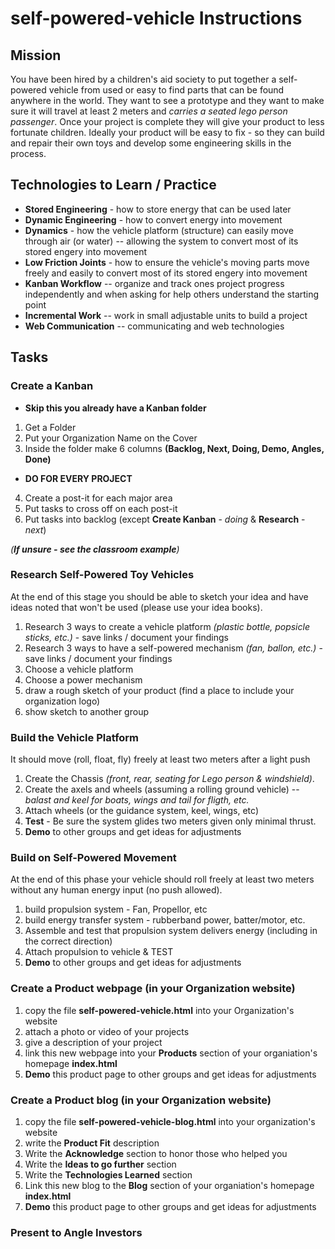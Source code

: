 # self-powered-vehicle Instructions

## Mission
You have been hired by a children's aid society to put together a self-powered vehicle from used or easy to find parts that can be found anywhere in the world. They want to see a prototype and they want to make sure it will travel at least 2 meters and *carries a seated lego person passenger*. Once your project is complete they will give your product to less fortunate children.  Ideally your product will be easy to fix - so they can build and repair their own toys and develop some engineering skills in the process.

## Technologies to Learn / Practice
* **Stored Engineering** - how to store energy that can be used later
* **Dynamic Engineering** - how to convert energy into movement
* **Dynamics** - how the vehicle platform (structure) can easily move through air (or water) -- allowing the system to convert most of its stored engery into movement
* **Low Friction Joints** - how to ensure the vehicle's moving parts move freely and easily to convert most of its stored engery into movement
* **Kanban Workflow** -- organize and track ones project progress independently and when asking for help others understand the starting point
* **Incremental Work** -- work in small adjustable units to build a project
* **Web Communication** -- communicating and web technologies

## Tasks

### Create a Kanban
* **Skip this you already have a Kanban folder**
 1. Get a Folder
 2. Put your Organization Name on the Cover
 3. Inside the folder make 6 columns **(Backlog, Next, Doing, Demo, Angles, Done)**
  
* **DO FOR EVERY PROJECT**
 4. Create a post-it for each major area
 5. Put tasks to cross off on each post-it
 6. Put tasks into backlog (except **Create Kanban** - *doing* & **Research** - *next*)

*(**If unsure - see the classroom example**)*

### Research Self-Powered Toy Vehicles
At the end of this stage you should be able to sketch your idea and have ideas noted that won't be used (please use your idea books).

1. Research 3 ways to create a vehicle platform *(plastic bottle, popsicle sticks, etc.)* - save links / document your findings
2. Research 3 ways to have a self-powered mechanism *(fan, ballon, etc.)* - save links / document your findings
3. Choose a vehicle platform
4. Choose a power mechanism
5. draw a rough sketch of your product (find a place to include your organization logo)
6. show sketch to another group

### Build the Vehicle Platform
It should move (roll, float, fly) freely at least two meters after a light push

1. Create the Chassis *(front, rear, seating for Lego person & windshield)*.
2. Create the axels and wheels (assuming a rolling ground vehicle) -- *balast and keel for boats, wings and tail for fligth, etc.*
3. Attach wheels (or the guidance system, keel, wings, etc)
4. **Test** - Be sure the system glides two meters given only minimal thrust.
5. **Demo** to other groups and get ideas for adjustments

### Build on Self-Powered Movement
At the end of this phase your vehicle should roll freely at least two meters without any human energy input (no push allowed).

1. build propulsion system - Fan, Propellor, etc
2. build energy transfer system - rubberband power, batter/motor, etc.
3. Assemble and test that propulsion system delivers energy (including in the correct direction)
4. Attach propulsion to vehicle & TEST
5. **Demo** to other groups and get ideas for adjustments

### Create a Product webpage (in your Organization website)
1. copy the file **self-powered-vehicle.html** into your Organization's website
2. attach a photo or video of your projects
3. give a description of your project
4. link this new webpage into your **Products** section of your organiation's homepage **index.html**
5. **Demo** this product page to other groups and get ideas for adjustments

### Create a Product blog (in your Organization website)
1. copy the file **self-powered-vehicle-blog.html** into your organization's website
2. write the **Product Fit** description
3. Write the **Acknowledge** section to honor those who helped you
4. Write the **Ideas to go further** section
5. Write the **Technologies Learned** section
6. Link this new blog to the **Blog** section of your organiation's homepage **index.html**
7. **Demo** this product page to other groups and get ideas for adjustments

### Present to Angle Investors
